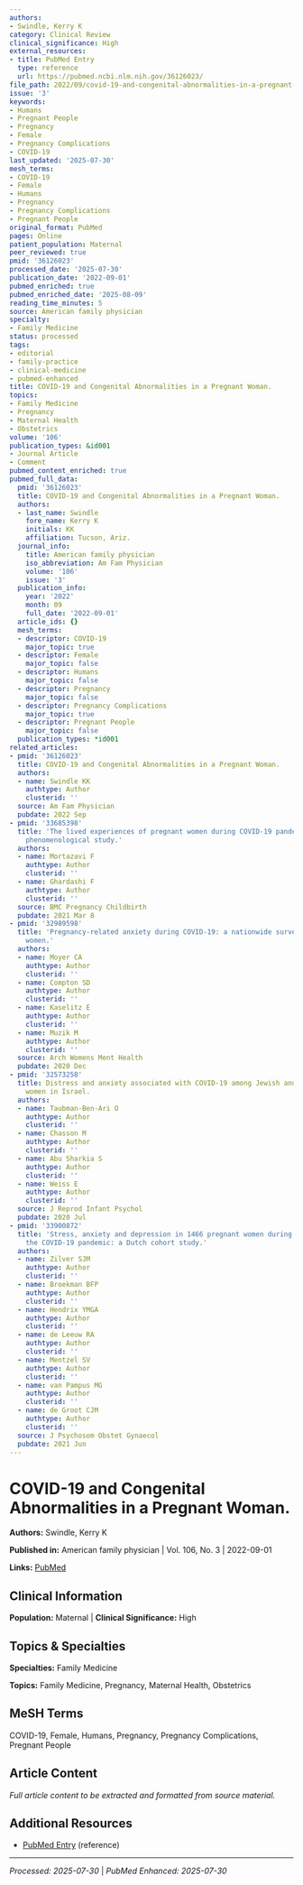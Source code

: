 ```yaml
---
authors:
- Swindle, Kerry K
category: Clinical Review
clinical_significance: High
external_resources:
- title: PubMed Entry
  type: reference
  url: https://pubmed.ncbi.nlm.nih.gov/36126023/
file_path: 2022/09/covid-19-and-congenital-abnormalities-in-a-pregnant-woman.md
issue: '3'
keywords:
- Humans
- Pregnant People
- Pregnancy
- Female
- Pregnancy Complications
- COVID-19
last_updated: '2025-07-30'
mesh_terms:
- COVID-19
- Female
- Humans
- Pregnancy
- Pregnancy Complications
- Pregnant People
original_format: PubMed
pages: Online
patient_population: Maternal
peer_reviewed: true
pmid: '36126023'
processed_date: '2025-07-30'
publication_date: '2022-09-01'
pubmed_enriched: true
pubmed_enriched_date: '2025-08-09'
reading_time_minutes: 5
source: American family physician
specialty:
- Family Medicine
status: processed
tags:
- editorial
- family-practice
- clinical-medicine
- pubmed-enhanced
title: COVID-19 and Congenital Abnormalities in a Pregnant Woman.
topics:
- Family Medicine
- Pregnancy
- Maternal Health
- Obstetrics
volume: '106'
publication_types: &id001
- Journal Article
- Comment
pubmed_content_enriched: true
pubmed_full_data:
  pmid: '36126023'
  title: COVID-19 and Congenital Abnormalities in a Pregnant Woman.
  authors:
  - last_name: Swindle
    fore_name: Kerry K
    initials: KK
    affiliation: Tucson, Ariz.
  journal_info:
    title: American family physician
    iso_abbreviation: Am Fam Physician
    volume: '106'
    issue: '3'
  publication_info:
    year: '2022'
    month: 09
    full_date: '2022-09-01'
  article_ids: {}
  mesh_terms:
  - descriptor: COVID-19
    major_topic: true
  - descriptor: Female
    major_topic: false
  - descriptor: Humans
    major_topic: false
  - descriptor: Pregnancy
    major_topic: false
  - descriptor: Pregnancy Complications
    major_topic: true
  - descriptor: Pregnant People
    major_topic: false
  publication_types: *id001
related_articles:
- pmid: '36126023'
  title: COVID-19 and Congenital Abnormalities in a Pregnant Woman.
  authors:
  - name: Swindle KK
    authtype: Author
    clusterid: ''
  source: Am Fam Physician
  pubdate: 2022 Sep
- pmid: '33685398'
  title: 'The lived experiences of pregnant women during COVID-19 pandemic: a descriptive
    phenomenological study.'
  authors:
  - name: Mortazavi F
    authtype: Author
    clusterid: ''
  - name: Ghardashi F
    authtype: Author
    clusterid: ''
  source: BMC Pregnancy Childbirth
  pubdate: 2021 Mar 8
- pmid: '32989598'
  title: 'Pregnancy-related anxiety during COVID-19: a nationwide survey of 2740 pregnant
    women.'
  authors:
  - name: Moyer CA
    authtype: Author
    clusterid: ''
  - name: Compton SD
    authtype: Author
    clusterid: ''
  - name: Kaselitz E
    authtype: Author
    clusterid: ''
  - name: Muzik M
    authtype: Author
    clusterid: ''
  source: Arch Womens Ment Health
  pubdate: 2020 Dec
- pmid: '32573258'
  title: Distress and anxiety associated with COVID-19 among Jewish and Arab pregnant
    women in Israel.
  authors:
  - name: Taubman-Ben-Ari O
    authtype: Author
    clusterid: ''
  - name: Chasson M
    authtype: Author
    clusterid: ''
  - name: Abu Sharkia S
    authtype: Author
    clusterid: ''
  - name: Weiss E
    authtype: Author
    clusterid: ''
  source: J Reprod Infant Psychol
  pubdate: 2020 Jul
- pmid: '33900872'
  title: 'Stress, anxiety and depression in 1466 pregnant women during and before
    the COVID-19 pandemic: a Dutch cohort study.'
  authors:
  - name: Zilver SJM
    authtype: Author
    clusterid: ''
  - name: Broekman BFP
    authtype: Author
    clusterid: ''
  - name: Hendrix YMGA
    authtype: Author
    clusterid: ''
  - name: de Leeuw RA
    authtype: Author
    clusterid: ''
  - name: Mentzel SV
    authtype: Author
    clusterid: ''
  - name: van Pampus MG
    authtype: Author
    clusterid: ''
  - name: de Groot CJM
    authtype: Author
    clusterid: ''
  source: J Psychosom Obstet Gynaecol
  pubdate: 2021 Jun
---
```


# COVID-19 and Congenital Abnormalities in a Pregnant Woman.

**Authors:** Swindle, Kerry K

**Published in:** American family physician | Vol. 106, No. 3 | 2022-09-01

**Links:** [PubMed](https://pubmed.ncbi.nlm.nih.gov/36126023/)

## Clinical Information

**Population:** Maternal | **Clinical Significance:** High

## Topics & Specialties

**Specialties:** Family Medicine

**Topics:** Family Medicine, Pregnancy, Maternal Health, Obstetrics

## MeSH Terms

COVID-19, Female, Humans, Pregnancy, Pregnancy Complications, Pregnant People

## Article Content

*Full article content to be extracted and formatted from source material.*

## Additional Resources

- [PubMed Entry](https://pubmed.ncbi.nlm.nih.gov/36126023/) (reference)

---

*Processed: 2025-07-30* | *PubMed Enhanced: 2025-07-30*

